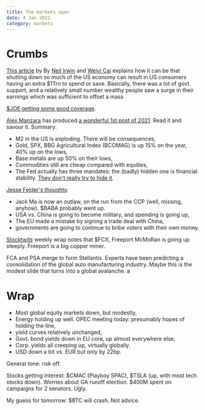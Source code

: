 ```yaml
---
title: The markets open
date: 4 Jan 2021
category: markets
---
```


# Crumbs

[This article](https://www.nytimes.com/2021/01/01/upshot/why-markets-boomed-2020.html?mc_cid=135c40d5a7&mc_eid=8d66df2c11)  by By [Neil Irwin](https://www.nytimes.com/by/neil-irwin) and [Weiyi Cai](https://www.nytimes.com/by/weiyi-cai) explains how it can be that shutting down so much of the US economy can result in US consumers having an extra $1Trn to spend or save. Basically,  there was a lot of govt. support, and a relatively small number wealthy people saw a surge in their earnings which was sufficient to offset a mass

[$JOE getting some good coverage](https://www.businesstimes.com.sg/real-estate/a-stretch-of-pristine-land-in-florida-sees-real-estate-boom-amid-covid-19-pandemic).

[Alex Manzara](https://www.chartpoint.com/) has produced [a wonderful 1st post of 2021](https://www.chartpoint.com/banquets/). Read it and savour it. Summary:

- M2 in the US is exploding. There will be consequences,
- Gold, SPX, BBG Agricultural Index (BCOMAG) is up 15% on the year, 40% up on the lows,
- Base metals are up 50% on their lows,
- Commodities still are cheap compared with equities,
- The Fed actually has three mandates: the (badly) hidden one is financial stability. [They don't really try to hide it](https://www.richmondfed.org/publications/research/economic_brief/2017/eb_17-06).

[Jesse Felder's thoughts](https://thesoundingline.com/some-thoughts-on-2021/?utm_source=mailpoet&utm_medium=email&utm_campaign=new-post-some-thoughts-on-2021_585):

- Jack Ma is now an outlaw, on the run from the CCP (well, missing, anyhow). $BABA probably went up.
- USA vs. China is going to become military, and spending is going up,
- The EU made a mistake by signing a trade deal with China,
- governments are going to continue to bribe voters with their own money.

[Stocktwits](https://dailyripblog.com/2021/01/02/stocktwits-top-25-week-52/) weekly wrap notes that $FCX, Freeport McMoRan is going up steeply. Freeport is a big copper miner.

FCA and PSA merge to form Stellantis. Experts have been predicting a consolidation of the global auto manufacturing industry. Maybe this is the modest slide that turns into a global avalanche. a

# Wrap

- Most global equity markets down, but modestly,
- Energy holding up well. OPEC meeting today: presumably hopes of holding the line,
- yield curves relatively unchanged,
- Govt. bond yields down in EU core, up almost everywhere else,
- Corp. yields all creeping up, virtually globally.
- USD down a bit vs. EUR but only by 22bp.

General tone: risk off. 

Stocks getting interest: $CMAC (Playboy SPAC), $TSLA (up, with most tech stocks down). 
Worries about GA runoff election. $400M spent on campaigns for 2 senators. Ugly.

My guess for tomorrow: $BTC will crash. Not advice.
